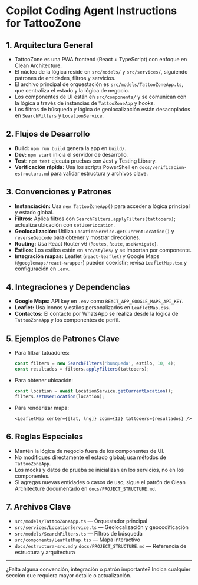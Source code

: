 # Copilot Coding Agent Instructions for TattooZone

## 1. Arquitectura General
- TattooZone es una PWA frontend (React + TypeScript) con enfoque en Clean Architecture.
- El núcleo de la lógica reside en `src/models/` y `src/services/`, siguiendo patrones de entidades, filtros y servicios.
- El archivo principal de orquestación es `src/models/TattooZoneApp.ts`, que centraliza el estado y la lógica de negocio.
- Los componentes de UI están en `src/components/` y se comunican con la lógica a través de instancias de `TattooZoneApp` y hooks.
- Los filtros de búsqueda y lógica de geolocalización están desacoplados en `SearchFilters` y `LocationService`.

## 2. Flujos de Desarrollo
- **Build:** `npm run build` genera la app en `build/`.
- **Dev:** `npm start` inicia el servidor de desarrollo.
- **Test:** `npm test` ejecuta pruebas con Jest y Testing Library.
- **Verificación rápida:** Usa los scripts PowerShell en `docs/verificacion-estructura.md` para validar estructura y archivos clave.

## 3. Convenciones y Patrones
- **Instanciación:** Usa `new TattooZoneApp()` para acceder a lógica principal y estado global.
- **Filtros:** Aplica filtros con `SearchFilters.applyFilters(tattooers)`; actualiza ubicación con `setUserLocation`.
- **Geolocalización:** Utiliza `LocationService.getCurrentLocation()` y `reverseGeocode` para obtener y mostrar direcciones.
- **Routing:** Usa React Router v6 (`Routes`, `Route`, `useNavigate`).
- **Estilos:** Los estilos están en `src/styles/` y se importan por componente.
- **Integración mapas:** Leaflet (`react-leaflet`) y Google Maps (`@googlemaps/react-wrapper`) pueden coexistir; revisa `LeafletMap.tsx` y configuración en `.env`.

## 4. Integraciones y Dependencias
- **Google Maps:** API key en `.env` como `REACT_APP_GOOGLE_MAPS_API_KEY`.
- **Leaflet:** Usa iconos y estilos personalizados en `LeafletMap.css`.
- **Contactos:** El contacto por WhatsApp se realiza desde la lógica de `TattooZoneApp` y los componentes de perfil.

## 5. Ejemplos de Patrones Clave
- Para filtrar tatuadores:
  ```typescript
  const filters = new SearchFilters('busqueda', estilo, 10, 4);
  const resultados = filters.applyFilters(tattooers);
  ```
- Para obtener ubicación:
  ```typescript
  const location = await LocationService.getCurrentLocation();
  filters.setUserLocation(location);
  ```
- Para renderizar mapa:
  ```tsx
  <LeafletMap center={[lat, lng]} zoom={13} tattooers={resultados} />
  ```

## 6. Reglas Especiales
- Mantén la lógica de negocio fuera de los componentes de UI.
- No modifiques directamente el estado global; usa métodos de `TattooZoneApp`.
- Los mocks y datos de prueba se inicializan en los servicios, no en los componentes.
- Si agregas nuevas entidades o casos de uso, sigue el patrón de Clean Architecture documentado en `docs/PROJECT_STRUCTURE.md`.

## 7. Archivos Clave
- `src/models/TattooZoneApp.ts` — Orquestador principal
- `src/services/LocationService.ts` — Geolocalización y geocodificación
- `src/models/SearchFilters.ts` — Filtros de búsqueda
- `src/components/LeafletMap.tsx` — Mapa interactivo
- `docs/estructura-src.md` y `docs/PROJECT_STRUCTURE.md` — Referencia de estructura y arquitectura

---

¿Falta alguna convención, integración o patrón importante? Indica cualquier sección que requiera mayor detalle o actualización.
